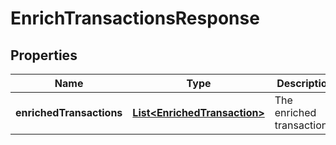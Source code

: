 

# EnrichTransactionsResponse


## Properties

| Name | Type | Description | Notes |
|------------ | ------------- | ------------- | -------------|
|**enrichedTransactions** | [**List&lt;EnrichedTransaction&gt;**](EnrichedTransaction.md) | The enriched transactions. |  [optional] |



